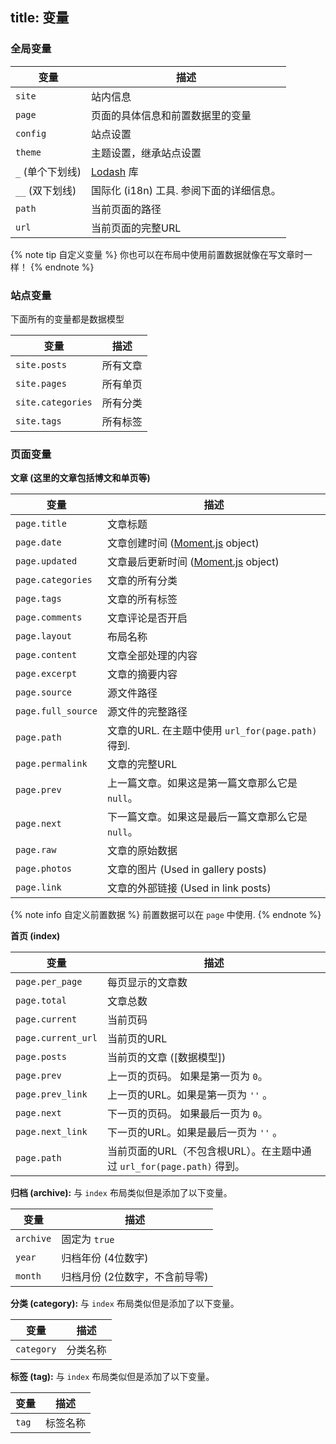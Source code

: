 title: 变量
---
### 全局变量

变量 | 描述
--- | ---
`site` | 站内信息
`page` | 页面的具体信息和前置数据里的变量
`config` | 站点设置
`theme` | 主题设置，继承站点设置
`_` (单个下划线) | [Lodash](http://lodash.com/) 库
`__` (双下划线) | 国际化 (i18n) 工具. 参阅下面的详细信息。
`path` | 当前页面的路径
`url` | 当前页面的完整URL

{% note tip 自定义变量 %}
你也可以在布局中使用前置数据就像在写文章时一样！
{% endnote %}

### 站点变量

下面所有的变量都是数据模型

变量 | 描述
--- | ---
`site.posts` | 所有文章
`site.pages` | 所有单页
`site.categories` | 所有分类
`site.tags` | 所有标签

### 页面变量

**文章 (这里的文章包括博文和单页等)**

变量 | 描述
--- | ---
`page.title` | 文章标题
`page.date` | 文章创建时间 ([Moment.js] object)
`page.updated` | 文章最后更新时间 ([Moment.js] object)
`page.categories` | 文章的所有分类
`page.tags` | 文章的所有标签
`page.comments` | 文章评论是否开启
`page.layout` | 布局名称
`page.content` | 文章全部处理的内容
`page.excerpt` | 文章的摘要内容
`page.source` | 源文件路径
`page.full_source` | 源文件的完整路径
`page.path` | 文章的URL. 在主题中使用 `url_for(page.path)` 得到.
`page.permalink` | 文章的完整URL
`page.prev` | 上一篇文章。如果这是第一篇文章那么它是 `null`。
`page.next` | 下一篇文章。如果这是最后一篇文章那么它是 `null`。
`page.raw` | 文章的原始数据
`page.photos` | 文章的图片 (Used in gallery posts)
`page.link` | 文章的外部链接 (Used in link posts)

{% note info 自定义前置数据 %}
前置数据可以在 `page` 中使用.
{% endnote %}

**首页 (index)**

变量 | 描述
--- | ---
`page.per_page` | 每页显示的文章数
`page.total` | 文章总数
`page.current` | 当前页码
`page.current_url` | 当前页的URL
`page.posts` | 当前页的文章 ([数据模型])
`page.prev` | 上一页的页码。 如果是第一页为 `0`。
`page.prev_link` | 上一页的URL。如果是第一页为 `''` 。
`page.next` | 下一页的页码。 如果最后一页为 `0`。
`page.next_link` | 下一页的URL。如果是最后一页为 `''` 。
`page.path` | 当前页面的URL（不包含根URL）。在主题中通过 `url_for(page.path)` 得到。

**归档 (archive):** 与 `index` 布局类似但是添加了以下变量。

变量 | 描述
--- | ---
`archive` | 固定为 `true`
`year` | 归档年份 (4位数字)
`month` | 归档月份 (2位数字，不含前导零)

**分类 (category):** 与 `index` 布局类似但是添加了以下变量。

变量 | 描述
--- | ---
`category` | 分类名称

**标签 (tag):** 与 `index` 布局类似但是添加了以下变量。

变量 | 描述
--- | ---
`tag` | 标签名称

[Moment.js]: http://momentjs.com/